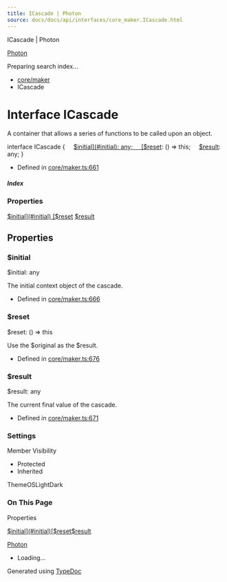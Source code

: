 ```yaml
---
title: ICascade | Photon
source: docs/docs/api/interfaces/core_maker.ICascade.html
---
```


ICascade | Photon

[Photon](../index.md)




Preparing search index...

* [core/maker](../modules/core_maker.md)
* ICascade

# Interface ICascade

A container that allows a series of functions to be called upon an object.

interface ICascade {
    [$initial](#initial): any;
    [$reset](#reset): () => this;
    [$result](#result): any;
}

* Defined in [core/maker.ts:661](https://github.com/mwhite454/photon/blob/main/packages/photon/src/core/maker.ts#L661)

##### Index

### Properties

[$initial](#initial)
[$reset](#reset)
[$result](#result)

## Properties

### $initial

$initial: any

The initial context object of the cascade.

* Defined in [core/maker.ts:666](https://github.com/mwhite454/photon/blob/main/packages/photon/src/core/maker.ts#L666)

### $reset

$reset: () => this

Use the $original as the $result.

* Defined in [core/maker.ts:676](https://github.com/mwhite454/photon/blob/main/packages/photon/src/core/maker.ts#L676)

### $result

$result: any

The current final value of the cascade.

* Defined in [core/maker.ts:671](https://github.com/mwhite454/photon/blob/main/packages/photon/src/core/maker.ts#L671)

### Settings

Member Visibility

* Protected
* Inherited

ThemeOSLightDark

### On This Page

Properties

[$initial](#initial)[$reset](#reset)[$result](#result)

[Photon](../index.md)

* Loading...

Generated using [TypeDoc](https://typedoc.org/)
